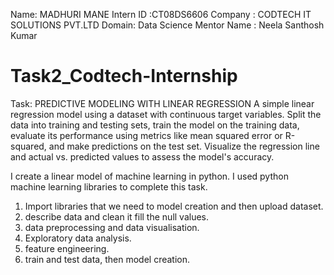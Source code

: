 Name: MADHURI MANE
Intern ID :CT08DS6606
Company : CODTECH IT SOLUTIONS PVT.LTD
Domain: Data Science
Mentor Name : Neela Santhosh Kumar

# Task2_Codtech-Internship
Task:
PREDICTIVE MODELING WITH LINEAR REGRESSION
A simple linear regression model using a dataset with continuous
target variables. Split the data into training and testing sets, train the model on
the training data, evaluate its performance using metrics like mean squared
error or R-squared, and make predictions on the test set. Visualize the
regression line and actual vs. predicted values to assess the model's accuracy.

I create a linear model of machine learning in python. I used python machine learning libraries to 
complete this task. 
1. Import libraries that we need to model creation and then upload dataset.
2. describe data and clean it fill the null values.
3. data preprocessing and data visualisation.
4. Exploratory data analysis.
5. feature engineering.
6. train and test data, then model creation.
